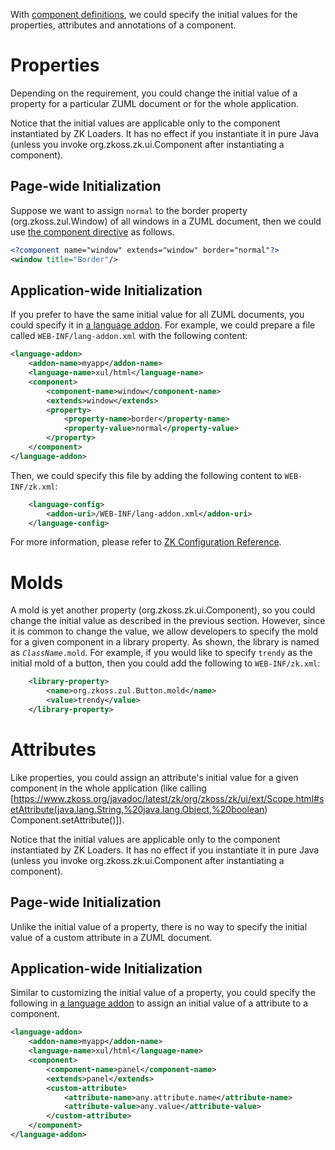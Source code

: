  With [component
definitions](ZK_Client-side_Reference/Language_Definition/component),
we could specify the initial values for the properties, attributes and
annotations of a component.

# Properties

Depending on the requirement, you could change the initial value of a
property for a particular ZUML document or for the whole application.

Notice that the initial values are applicable only to the component
instantiated by ZK Loaders. It has no effect if you instantiate it in
pure Java (unless you invoke
<javadoc method="applyProperties()" type="interface">org.zkoss.zk.ui.Component</javadoc>
after instantiating a component).

## Page-wide Initialization

Suppose we want to assign `normal` to the border property
(<javadoc method="setBorder(java.lang.String)">org.zkoss.zul.Window</javadoc>)
of all windows in a ZUML document, then we could use [the component
directive](ZUML_Reference/ZUML/Processing_Instructions/component)
as follows.

``` xml
<?component name="window" extends="window" border="normal"?>
<window title="Border"/>
```

## Application-wide Initialization

If you prefer to have the same initial value for all ZUML documents, you
could specify it in [a language
addon](ZK_Client-side_Reference/Language_Definition). For
example, we could prepare a file called `WEB-INF/lang-addon.xml` with
the following content:

``` xml
<language-addon>
    <addon-name>myapp</addon-name>
    <language-name>xul/html</language-name>
    <component>
        <component-name>window</component-name>
        <extends>window</extends>
        <property>
            <property-name>border</property-name>
            <property-value>normal</property-value>
        </property>
    </component>
</language-addon>
```

Then, we could specify this file by adding the following content to
`WEB-INF/zk.xml`:

``` xml
    <language-config>
        <addon-uri>/WEB-INF/lang-addon.xml</addon-uri>
    </language-config>
```

For more information, please refer to [ZK Configuration
Reference](ZK_Configuration_Reference/zk.xml/The_language-config_Element).

# Molds

A mold is yet another property
(<javadoc method="setMold(java.lang.String)" type="interface">org.zkoss.zk.ui.Component</javadoc>),
so you could change the initial value as described in the previous
section. However, since it is common to change the value, we allow
developers to specify the mold for a given component in a library
property. As shown, the library is named as *`ClassName`*`.mold`. For
example, if you would like to specify `trendy` as the initial mold of a
button, then you could add the following to `WEB-INF/zk.xml`:

``` xml
    <library-property>
        <name>org.zkoss.zul.Button.mold</name>
        <value>trendy</value>
    </library-property>
```

# Attributes

Like properties, you could assign an attribute's initial value for a
given component in the whole application (like calling
\[<https://www.zkoss.org/javadoc/latest/zk/org/zkoss/zk/ui/ext/Scope.html#setAttribute(java.lang.String,%20java.lang.Object,%20boolean>)
Component.setAttribute()\]).

Notice that the initial values are applicable only to the component
instantiated by ZK Loaders. It has no effect if you instantiate it in
pure Java (unless you invoke
<javadoc method="applyProperties()" type="interface">org.zkoss.zk.ui.Component</javadoc>
after instantiating a component).

## Page-wide Initialization

Unlike the initial value of a property, there is no way to specify the
initial value of a custom attribute in a ZUML document.

## Application-wide Initialization

Similar to customizing the initial value of a property, you could
specify the following in [a language
addon](ZK_Client-side_Reference/Language_Definition) to
assign an initial value of a attribute to a component.

``` xml
<language-addon>
    <addon-name>myapp</addon-name>
    <language-name>xul/html</language-name>
    <component>
        <component-name>panel</component-name>
        <extends>panel</extends>
        <custom-attribute>
            <attribute-name>any.attribute.name</attribute-name>
            <attribute-value>any.value</attribute-value>
        </custom-attribute>
    </component>
</language-addon>
```
